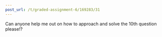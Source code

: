 ```yaml
---
post_url: /t/graded-assignment-6/169283/31
---
```

Can anyone help me out on how to approach and solve the 10th question please!?
